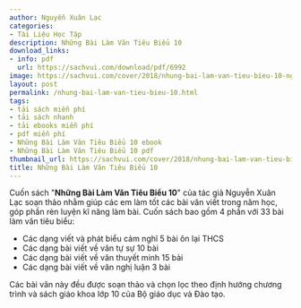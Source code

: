 ```yaml
---
author: Nguyễn Xuân Lạc
categories:
- Tài Liệu Học Tập
description: Những Bài Làm Văn Tiêu Biểu 10
download_links:
- info: pdf
  url: https://sachvui.com/download/pdf/6992
image: https://sachvui.com/cover/2018/nhung-bai-lam-van-tieu-bieu-10-nguyen-xuan-lac.jpg
layout: post
permalink: /nhung-bai-lam-van-tieu-bieu-10.html
tags:
- tải sách miễn phí
- tải sách nhanh
- tải ebooks miễn phí
- pdf miễn phí
- Những Bài Làm Văn Tiêu Biểu 10 ebook
- Những Bài Làm Văn Tiêu Biểu 10 pdf
thumbnail_url: https://sachvui.com/cover/2018/nhung-bai-lam-van-tieu-bieu-10-nguyen-xuan-lac.jpg
title: Những Bài Làm Văn Tiêu Biểu 10
---
```


 <div class="item-desc text-justify"> <p>Cuốn sách "<strong>Những Bài Làm Văn Tiêu Biểu 10</strong>" của tác giả Nguyễn Xuân Lạc soạn thảo nhằm giúp các em làm tốt các bài văn viết trong năm học, góp phần rèn luyện kĩ năng làm bài. Cuốn sách bao gồm 4 phần với 33 bài làm văn tiêu biểu:</p><ul><li>Các dạng viết và phát biểu cảm nghĩ 5 bài ôn lại THCS</li><li>Các dạng bài viết về văn tự sự 10 bài</li><li>Các dạng bài viết về văn thuyết minh 15 bài</li><li>Các dạng bài viết về văn nghị luận 3 bài</li></ul><p>Các bài văn này đều được soạn thảo và chọn lọc theo định hướng chương trình và sách giáo khoa lớp 10 của Bộ giáo dục và Đào tạo.</p> </div>